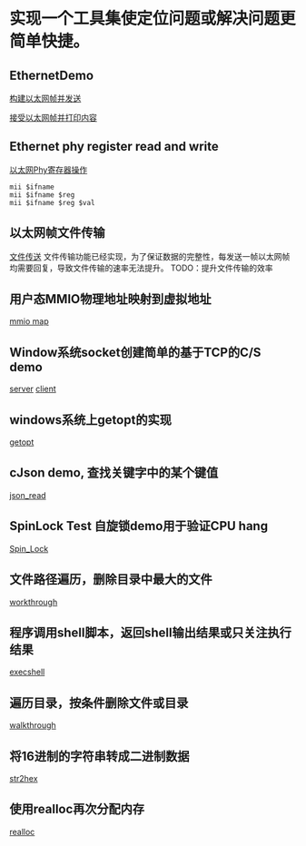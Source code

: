# 实现一个工具集使定位问题或解决问题更简单快捷。

## EthernetDemo
[构建以太网帧并发送](ethernetDemo/sendEther.c)

[接受以太网帧并打印内容](ethernetDemo/recvEther.c)

## Ethernet phy register read and write
[以太网Phy寄存器操作](mii/mii.c)
```
mii $ifname
mii $ifname $reg
mii $ifname $reg $val
```

## 以太网帧文件传输
[文件传送](fileTransmit/README)
文件传输功能已经实现，为了保证数据的完整性，每发送一帧以太网帧均需要回复，导致文件传输的速率无法提升。
TODO：提升文件传输的效率

## 用户态MMIO物理地址映射到虚拟地址
[mmio map](memPhy2Virt/README.md)

## Window系统socket创建简单的基于TCP的C/S demo
[server](sockets_tcp/server.c)
[client](sockets_tcp/client.c)

## windows系统上getopt的实现
[getopt](getopt4windows/README.md)

## cJson demo, 查找关键字中的某个键值
[json_read](jsonRead/jsonRead.c)

## SpinLock Test 自旋锁demo用于验证CPU hang
[Spin_Lock](spinLockTest/spinLockTest.c)

## 文件路径遍历，删除目录中最大的文件
[workthrough](walkthrough/walkthrougthPath.c)

## 程序调用shell脚本，返回shell输出结果或只关注执行结果
[execshell](execShell/execShell.c)

## 遍历目录，按条件删除文件或目录
[walkthrough](walkthrough/walkthroughPath.c)

## 将16进制的字符串转成二进制数据
[str2hex](str2hex/str2hex.c)

## 使用realloc再次分配内存
[realloc](realloc/realloc_test.c)
